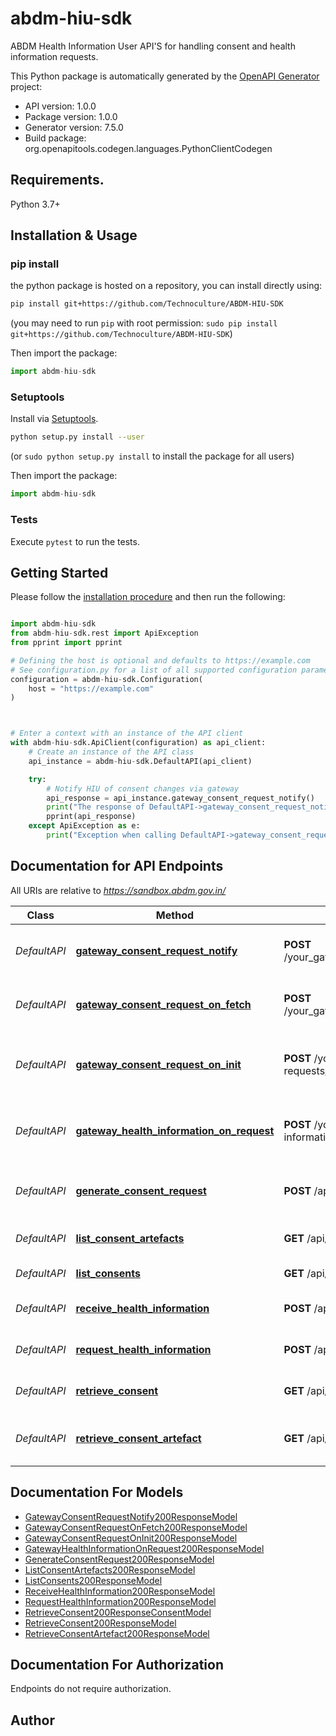 # abdm-hiu-sdk
ABDM Health Information User API'S for handling consent and health information requests.

This Python package is automatically generated by the [OpenAPI Generator](https://openapi-generator.tech) project:

- API version: 1.0.0
- Package version: 1.0.0
- Generator version: 7.5.0
- Build package: org.openapitools.codegen.languages.PythonClientCodegen

## Requirements.

Python 3.7+

## Installation & Usage
### pip install

the python package is hosted on a repository, you can install directly using:

```sh
pip install git+https://github.com/Technoculture/ABDM-HIU-SDK
```
(you may need to run `pip` with root permission: `sudo pip install git+https://github.com/Technoculture/ABDM-HIU-SDK`)

Then import the package:
```python
import abdm-hiu-sdk
```

### Setuptools

Install via [Setuptools](http://pypi.python.org/pypi/setuptools).

```sh
python setup.py install --user
```
(or `sudo python setup.py install` to install the package for all users)

Then import the package:
```python
import abdm-hiu-sdk
```

### Tests

Execute `pytest` to run the tests.

## Getting Started

Please follow the [installation procedure](#installation--usage) and then run the following:

```python

import abdm-hiu-sdk
from abdm-hiu-sdk.rest import ApiException
from pprint import pprint

# Defining the host is optional and defaults to https://example.com
# See configuration.py for a list of all supported configuration parameters.
configuration = abdm-hiu-sdk.Configuration(
    host = "https://example.com"
)



# Enter a context with an instance of the API client
with abdm-hiu-sdk.ApiClient(configuration) as api_client:
    # Create an instance of the API class
    api_instance = abdm-hiu-sdk.DefaultAPI(api_client)

    try:
        # Notify HIU of consent changes via gateway
        api_response = api_instance.gateway_consent_request_notify()
        print("The response of DefaultAPI->gateway_consent_request_notify:\n")
        pprint(api_response)
    except ApiException as e:
        print("Exception when calling DefaultAPI->gateway_consent_request_notify: %s\n" % e)

```

## Documentation for API Endpoints

All URIs are relative to *https://sandbox.abdm.gov.in/*

Class | Method | HTTP request | Description
------------ | ------------- | ------------- | -------------
*DefaultAPI* | [**gateway_consent_request_notify**](docs/DefaultAPI.md#gateway_consent_request_notify) | **POST** /your_gateway_callback_url_prefix/consents/hiu/notify | Notify HIU of consent changes via gateway
*DefaultAPI* | [**gateway_consent_request_on_fetch**](docs/DefaultAPI.md#gateway_consent_request_on_fetch) | **POST** /your_gateway_callback_url_prefix/consents/on-fetch | Fetch consents from gateway
*DefaultAPI* | [**gateway_consent_request_on_init**](docs/DefaultAPI.md#gateway_consent_request_on_init) | **POST** /your_gateway_callback_url_prefix/consent-requests/on-init | Handle gateway consent request initialization
*DefaultAPI* | [**gateway_health_information_on_request**](docs/DefaultAPI.md#gateway_health_information_on_request) | **POST** /your_gateway_callback_url_prefix/health-information/hiu/on-request | Handle gateway health information request
*DefaultAPI* | [**generate_consent_request**](docs/DefaultAPI.md#generate_consent_request) | **POST** /api/hiu/generate_consent_request | Generate a new consent request
*DefaultAPI* | [**list_consent_artefacts**](docs/DefaultAPI.md#list_consent_artefacts) | **GET** /api/hiu/consent_artefacts | List consent artefacts
*DefaultAPI* | [**list_consents**](docs/DefaultAPI.md#list_consents) | **GET** /api/hiu/consents | List all consents
*DefaultAPI* | [**receive_health_information**](docs/DefaultAPI.md#receive_health_information) | **POST** /api/hiu/health-information/receive | Receive health information
*DefaultAPI* | [**request_health_information**](docs/DefaultAPI.md#request_health_information) | **POST** /api/hiu/health-information/request | Request health information
*DefaultAPI* | [**retrieve_consent**](docs/DefaultAPI.md#retrieve_consent) | **GET** /api/hiu/consents/{pk} | Retrieve a specific consent
*DefaultAPI* | [**retrieve_consent_artefact**](docs/DefaultAPI.md#retrieve_consent_artefact) | **GET** /api/hiu/consent_artefacts/{pk} | Retrieve a specific consent artefact


## Documentation For Models

 - [GatewayConsentRequestNotify200ResponseModel](docs/GatewayConsentRequestNotify200ResponseModel.md)
 - [GatewayConsentRequestOnFetch200ResponseModel](docs/GatewayConsentRequestOnFetch200ResponseModel.md)
 - [GatewayConsentRequestOnInit200ResponseModel](docs/GatewayConsentRequestOnInit200ResponseModel.md)
 - [GatewayHealthInformationOnRequest200ResponseModel](docs/GatewayHealthInformationOnRequest200ResponseModel.md)
 - [GenerateConsentRequest200ResponseModel](docs/GenerateConsentRequest200ResponseModel.md)
 - [ListConsentArtefacts200ResponseModel](docs/ListConsentArtefacts200ResponseModel.md)
 - [ListConsents200ResponseModel](docs/ListConsents200ResponseModel.md)
 - [ReceiveHealthInformation200ResponseModel](docs/ReceiveHealthInformation200ResponseModel.md)
 - [RequestHealthInformation200ResponseModel](docs/RequestHealthInformation200ResponseModel.md)
 - [RetrieveConsent200ResponseConsentModel](docs/RetrieveConsent200ResponseConsentModel.md)
 - [RetrieveConsent200ResponseModel](docs/RetrieveConsent200ResponseModel.md)
 - [RetrieveConsentArtefact200ResponseModel](docs/RetrieveConsentArtefact200ResponseModel.md)


<a id="documentation-for-authorization"></a>
## Documentation For Authorization

Endpoints do not require authorization.


## Author




